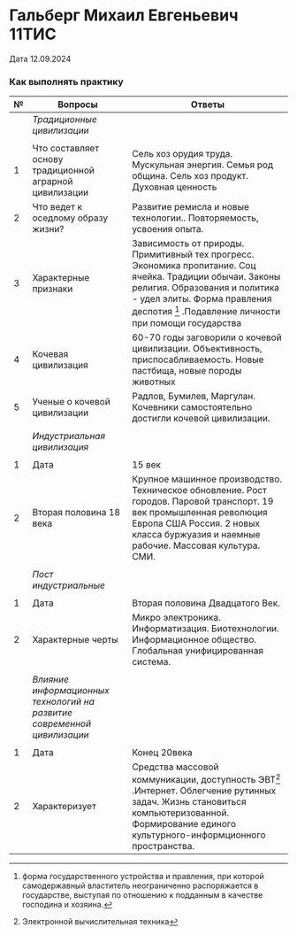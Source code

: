 # Гальберг Михаил Евгеньевич 11ТИС
Дата 12.09.2024
### Как выполнять практику 

| №   | Вопросы                                                                 | Ответы                                                                                                                                                                                                                              |
| --- | ----------------------------------------------------------------------- | ----------------------------------------------------------------------------------------------------------------------------------------------------------------------------------------------------------------------------------- |
|     | *Традиционные цивилизации*                                              |                                                                                                                                                                                                                                     |
|     |                                                                         |                                                                                                                                                                                                                                     |
| 1   | Что составляет основу традиционной аграрной цивилизации                 | Сель хоз орудия труда. Мускульная энергия. Семья род община. Сель хоз продукт. Духовная ценность                                                                                                                                    |
| 2   | Что ведет к оседлому образу жизни?                                      | Развитие ремисла и новые технологии.. Повторяемость, усвоения опыта.                                                                                                                                                                |
| 3   | Характерные признаки                                                    | Зависимость от природы. Примитивный тех прогресс. Экономика пропитание. Соц ячейка. Традиции обычаи. Законы религия. Образования и политика - удел элиты. Форма правления деспотия [^1] .Подавление личности при помощи государства |
| 4   | Кочевая цивилизация                                                     | 60-70 годы заговорили о кочевой цивилизации. Объективность, приспосабливаемость. Новые пастбища, новые породы животных                                                                                                              |
| 5   | Ученые о кочевой цивилизации                                            | Радлов, Бумилев, Маргулан. Кочевники самостоятельно достигли кочевой цивилизации.                                                                                                                                                   |
|     |                                                                         |                                                                                                                                                                                                                                     |
|     | *Индустриальная цивилизация*                                            |                                                                                                                                                                                                                                     |
|     |                                                                         |                                                                                                                                                                                                                                     |
| 1   | Дата                                                                    | 15 век                                                                                                                                                                                                                              |
| 2   | Вторая половина 18 века                                                 | Крупное машинное производство. Техническое обновление. Рост городов. Паровой транспорт. 19 век промышленная революция Европа США Россия. 2 новых класса буржуазия и наемные рабочие. Массовая культура. СМИ.                        |
|     |                                                                         |                                                                                                                                                                                                                                     |
|     | *Пост индустриальные*                                                   |                                                                                                                                                                                                                                     |
|     |                                                                         |                                                                                                                                                                                                                                     |
| 1   | Дата                                                                    | Вторая половина Двадцатого Век.                                                                                                                                                                                                     |
| 2   | Характерные черты                                                       | Микро электроника. Информатизация. Биотехнологии. Информационное общество. Глобальная унифицированная система.                                                                                                                      |
|     |                                                                         |                                                                                                                                                                                                                                     |
|     | *Влияние информационных технологий на развитие современной цивилизации* |                                                                                                                                                                                                                                     |
|     |                                                                         |                                                                                                                                                                                                                                     |
| 1   | Дата                                                                    | Конец 20века                                                                                                                                                                                                                        |
| 2   | Характеризует                                                           | Средства массовой коммуникации, доступность ЭВТ[^2] .Интернет. Облегчение рутинных задач. Жизнь становиться компьютеризованной. Формирование единого культурного-информционного пространства.                                       |




[^1]:форма государственного устройства и правления, при которой самодержавный властитель неограниченно распоряжается в государстве, выступая по отношению к подданным в качестве господина и хозяина.
[^2]:Электронной вычислительная техника